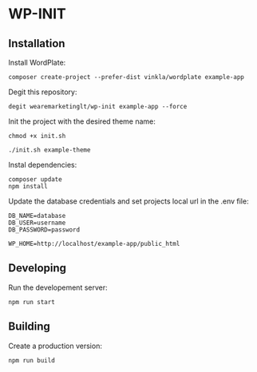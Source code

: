 # WP-INIT

## Installation

Install WordPlate:

```
composer create-project --prefer-dist vinkla/wordplate example-app
```

Degit this repository:

```
degit wearemarketinglt/wp-init example-app --force
```

Init the project with the desired theme name:

```
chmod +x init.sh
```
```
./init.sh example-theme
```

Instal dependencies:

```
composer update
npm install
```

Update the database credentials and set projects local url in the .env file:

```
DB_NAME=database
DB_USER=username
DB_PASSWORD=password

WP_HOME=http://localhost/example-app/public_html
```

## Developing

Run the developement server:

```
npm run start
```
## Building

Create a production version:

```
npm run build
```
